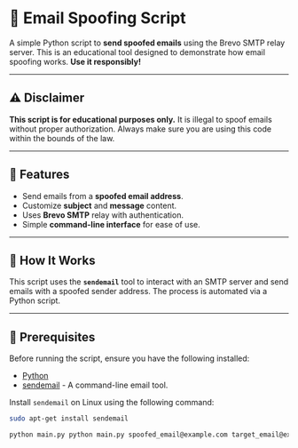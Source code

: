 # 📧 Email Spoofing Script

A simple Python script to **send spoofed emails** using the Brevo SMTP relay server. This is an educational tool designed to demonstrate how email spoofing works. **Use it responsibly!**

---

## ⚠️ Disclaimer
**This script is for educational purposes only.** It is illegal to spoof emails without proper authorization. Always make sure you are using this code within the bounds of the law.

---

## 🔧 Features
- Send emails from a **spoofed email address**.
- Customize **subject** and **message** content.
- Uses **Brevo SMTP** relay with authentication.
- Simple **command-line interface** for ease of use.

---

## 🚀 How It Works
This script uses the **`sendemail`** tool to interact with an SMTP server and send emails with a spoofed sender address. The process is automated via a Python script.

---

## 📜 Prerequisites

Before running the script, ensure you have the following installed:

- [Python](https://www.python.org/downloads/)
- [sendemail](https://linux.die.net/man/1/sendemail) - A command-line email tool.
  
Install `sendemail` on Linux using the following command:
```bash
sudo apt-get install sendemail

python main.py python main.py spoofed_email@example.com target_email@example.com "Subject of the Email" "Body of the email message"

